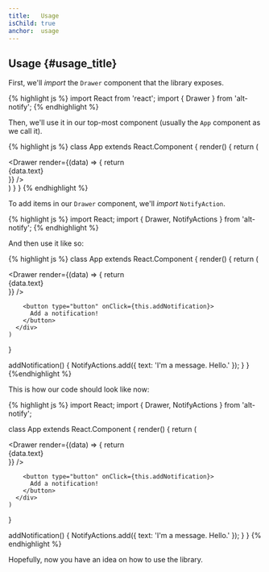 ```yaml
---
title:   Usage
isChild: true
anchor:  usage
---
```


## Usage {#usage_title}

First, we'll *import* the `Drawer` component that the library exposes.

{% highlight js %}
import React from 'react';
import { Drawer } from 'alt-notify';
{% endhighlight %}

Then, we'll use it in our top-most component (usually the `App` component as we call it).

{% highlight js %}
class App extends React.Component {
  render() {
    return (
      <div>
        <Drawer render={(data) => {
          return <div>{data.text}</div>
        }} />
      </div>
    )
  }
}
{% endhighlight %}

To add items in our `Drawer` component, we'll *import* `NotifyAction`.

{% highlight js %}
import React;
import { Drawer, NotifyActions } from 'alt-notify';
{% endhighlight %}

And then use it like so:

{% highlight js %}
class App extends React.Component {
  render() {
    return (
      <div>
        <Drawer render={(data) => {
          return <div>{data.text}</div>
        }} />

        <button type="button" onClick={this.addNotification}>
          Add a notification!
        </button>
      </div>
    )
  }

  addNotification() {
    NotifyActions.add({ text: 'I\'m a message. Hello.' });
  }
}
{%endhighlight %}

This is how our code should look like now:

{% highlight js %}
import React;
import { Drawer, NotifyActions } from 'alt-notify';

class App extends React.Component {
  render() {
    return (
      <div>
        <Drawer render={(data) => {
          return <div>{data.text}</div>
        }} />

        <button type="button" onClick={this.addNotification}>
          Add a notification!
        </button>
      </div>
    )
  }

  addNotification() {
    NotifyActions.add({ text: 'I\'m a message. Hello.' });
  }
}
{% endhighlight %}

Hopefully, now you have an idea on how to use the library.
